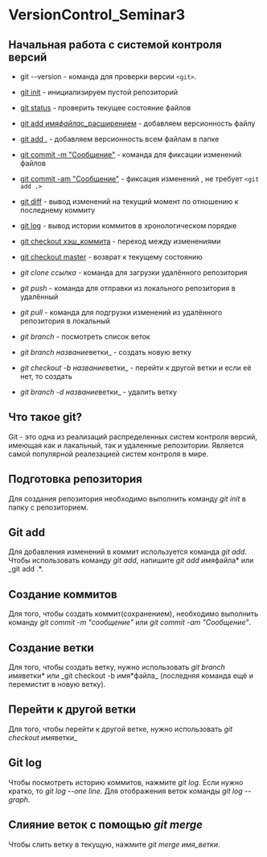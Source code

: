 # VersionControl_Seminar3

## Начальная работа с системой контроля версий

- git --version - команда для проверки версии `<git>`.

- [git init](https://www.atlassian.com/ru/git/tutorials/setting-up-a-repository/git-init) - инициализируем пустой репозиторий

- [git status](https://www.atlassian.com/git/tutorials/inspecting-a-repository#:~:text=The%20git%20status%20command%20displays,regarding%20the%20committed%20project%20history.) - проверить текущее состояние файлов

- [git add имя*файла*с_расширением](https://www.atlassian.com/git/tutorials/saving-changes) - добавляем версионность файлу

- [git add .](https://www.atlassian.com/git/tutorials/saving-changes) - добавляем версионность всем файлам в папке

- [git commit -m "Сообщение"](https://www.atlassian.com/git/tutorials/saving-changes/git-commit) - команда для фиксации изменений файлов

- [git commit -am "Сообщение"](https://www.atlassian.com/git/tutorials/saving-changes/git-commit) - фиксация изменений , не требует `<git add .>`

- [git diff](https://www.atlassian.com/git/tutorials/saving-changes/git-diff) - вывод изменений на текущий момент по отношению к последнему коммиту

- [git log](https://www.atlassian.com/git/tutorials/git-log) - вывод истории коммитов в хронологическом порядке

- [git checkout хэш_коммита](https://www.atlassian.com/git/tutorials/using-branches/git-checkout) - переход между изменениями

- [git checkout master](https://www.atlassian.com/git/tutorials/using-branches/git-checkout) - возврат к текущему состоянию

- _git clone ссылка_ - команда для загрузки удалённого репозитория

- _git push_ - команда для отправки из локального репозитория в удалённый

- _git pull_ - команда для подгрузки изменений из удалённого репозитория в локальный

- _git branch_ - посмотреть список веток

- *git branch название*ветки\_ - создать новую ветку

- *git checkout -b название*ветки\_ - перейти к другой ветки и если её нет, то создать

- *git branch -d название*ветки\_ - удалить ветку

## Что такое git?

Git - это одна из реализаций распределенных систем контроля версий, имеющая как и лакальный, так и удаленные репозитории. Является самой популярной реалезацией систем контроля в мире.

## Подготовка репозитория

Для создания репозитория необходимо выполнить команду _git init_ в папку с репозиторием.

## Git add

Для добавления изменений в коммит используется команда _git add_. Чтобы использовать команду _git add_, напишите *git add имя*файла* или \_git add .*.

## Создание коммитов

Для того, чтобы создать коммит(сохранением), необходимо выполнить команду _git commit -m "сообщение"_ или _git commit -am "Сообщение"_.

## Создание ветки

Для того, чтобы создать ветку, нужно использовать *git branch имя*ветки* или \_git checkout -b имя*файла\_ (последняя команда ещё и перемистит в новую ветку).

## Перейти к другой ветки

Для того, чтобы перейти к другой ветке, нужно использовать *git checkout имя*ветки\_

## Git log

Чтобы посмотреть историю коммитов, нажмите _git log_. Если нужно кратко, то _git log --one line_. Для отображения веток команды _git log -- graph_.

## Слияние веток с помощью _git merge_

Чтобы слить ветку в текущую, нажмите _git merge имя_ветки_.
